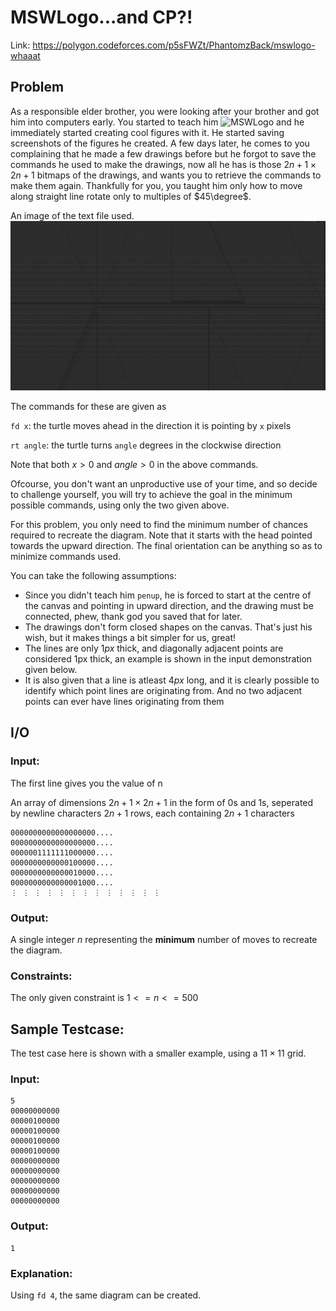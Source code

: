 # MSWLogo...and CP?!

Link: https://polygon.codeforces.com/p5sFWZt/PhantomzBack/mswlogo-whaaat

## Problem
As a responsible elder brother, you were looking after your brother and got him into computers early. You started to teach him ![MSWLogo](https://en.wikipedia.org/wiki/MSWLogo) and he immediately started creating cool figures with it. He started saving screenshots of the figures he created. A few days later, he comes to you complaining that he made a few drawings before but he forgot to save the commands he used to make the drawings, now all he has is those $2n+1\times 2n+1$ bitmaps of the drawings, and wants you to retrieve the commands to make them again. 
Thankfully for you, you taught him only how to move along straight line rotate only to multiples of $45\degree$. 

An image of the text file used.
![An example image](image.png)


The commands for these are given as 

`fd x`: the turtle moves ahead in the direction it is pointing by `x` pixels

`rt angle`: the turtle turns `angle` degrees in the clockwise direction

Note that both $x>0$ and $angle>0$ in the above commands. 

Ofcourse, you don't want an unproductive use of your time, and so decide to challenge yourself, you will try to achieve the goal in the minimum possible commands, using only the two given above.

For this problem, you only need to find the minimum number of chances required to recreate the diagram. Note that it starts with the head pointed towards the upward direction.
The final orientation can be anything so as to minimize commands used.

You can take the following assumptions:

- Since you didn't teach him `penup`, he is forced to start at the centre of the canvas and pointing in upward direction, and the drawing must be connected, phew, thank god you saved that for later.
- The drawings don't form closed shapes on the canvas. That's just his wish, but it makes things a bit simpler for us, great!
- The lines are only $1px$ thick, and diagonally adjacent points are considered 1px thick, an example is shown in the input demonstration given below.
- It is also given that a line is atleast $4px$ long, and it is clearly possible to identify which point lines are originating from. And no two adjacent points can ever have lines originating from them
  
## I/O
### Input: 
The first line gives you the value of n

An array of dimensions $2n+1\times 2n+1$ in the form of 0s and 1s, seperated by newline characters
$2n+1$ rows, each containing $2n+1$ characters
```
0000000000000000000....
0000000000000000000....
0000001111111000000....
0000000000000100000....
0000000000000010000....
0000000000000001000....
⋮ ⋮ ⋮ ⋮ ⋮ ⋮ ⋮ ⋮ ⋮ ⋮ ⋮ ⋮ ⋮
```

### Output:
A single integer $n$ representing the **minimum** number of moves to recreate the diagram.

### Constraints:
The only given constraint is
$1<=n<=500$

## Sample Testcase:
The test case here is shown with a smaller example, using a $11\times11$ grid.

### Input:
```
5
00000000000
00000100000
00000100000
00000100000
00000100000
00000000000
00000000000
00000000000
00000000000
00000000000
```

### Output:
```
1
```

### Explanation:
Using `fd 4`, the same diagram can be created.


